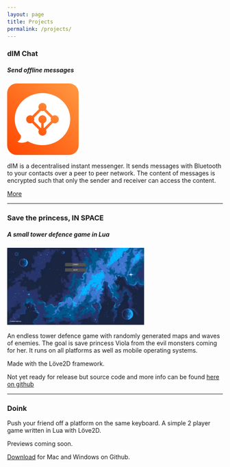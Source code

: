 ```yaml
---
layout: page
title: Projects 
permalink: /projects/
---
```


### dIM Chat
##### Send offline messages

![dIM Icon](/dim/icon.png "dIM icon")

dIM is a decentralised instant messenger. It sends messages with Bluetooth to your contacts over a peer to peer network.
The content of messages is encrypted such that only the sender and receiver can access the content. 

[More](https://www.dimchat.org "Go to dimchat.org")

---

### Save the princess, IN SPACE
##### A small tower defence game in Lua

![GIF showing a preview](/images/save_the_princess.gif "Save the princess, IN SPACE")

An endless tower defence game with randomly generated maps and waves of enemies. The goal is save
princess Viola from the evil monsters coming for her. It runs on all platforms
as well as mobile operating systems.

Made with the Löve2D framework.

Not yet ready for release but source code and more info can be found [here on github](https://github.com/KaffeDiem/TowerDefence)


---

### Doink

Push your friend off a platform on the same keyboard.
A simple 2 player game written in Lua with Löve2D.

Previews coming soon.

[Download](https://github.com/KaffeDiem/Doink/releases "Go to Github releases") for Mac and Windows on Github.
